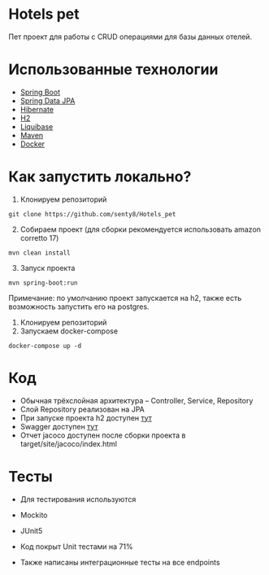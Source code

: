 # Hotels pet

Пет проект для работы с CRUD операциями для базы данных отелей.

# Использованные технологии

* [Spring Boot](https://spring.io/projects/spring-boot)
* [Spring Data JPA](https://spring.io/projects/spring-data-jpa)
* [Hibernate](https://hibernate.org)
* [H2](https://ru.wikipedia.org/wiki/H2)
* [Liquibase](https://www.liquibase.org/)
* [Maven](https://maven.apache.org)
* [Docker](https://hub.docker.com)


# Как запустить локально?

1. Клонируем репозиторий

```shell
git clone https://github.com/senty8/Hotels_pet
```

2. Собираем проект (для сборки рекомендуется использовать amazon corretto 17)

```shell
mvn clean install
```

3. Запуск проекта

```shell
mvn spring-boot:run
```

Примечание: 
по умолчанию проект запускается на h2, также есть возможность запустить его на postgres.

1. Клонируем репозиторий
2. Запускаем docker-compose

```shell
docker-compose up -d
```

# Код

* Обычная трёхслойная
  архитектура – Controller, Service, Repository
* Слой Repository реализован на JPA
* При запуске проекта h2 доступен [тут](http://localhost:8092/hotel_db)
* Swagger доступен [тут](http://localhost:8092/property-view/swagger-ui.html)
* Отчет jacoco доступен после сборки проекта в target/site/jacoco/index.html

# Тесты

* Для тестирования используются
* Mockito
* JUnit5

* Код покрыт Unit тестами на 71%
* Также написаны интеграционные тесты на все endpoints